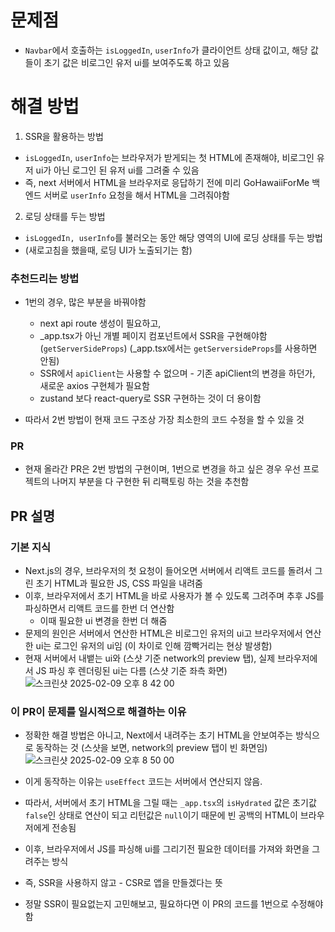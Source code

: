 # 문제점
- `Navbar`에서 호출하는 `isLoggedIn`, `userInfo`가 클라이언트 상태 값이고, 해당 값들이 초기 값은 비로그인 유저 ui를 보여주도록 하고 있음

# 해결 방법
1. SSR을 활용하는 방법
- `isLoggedIn`, `userInfo`는 브라우저가 받게되는 첫 HTML에 존재해야, 비로그인 유저 ui가 아닌 로그인 된 유저 ui를 그려줄 수 있음
- 즉, next 서버에서 HTML을 브라우저로 응답하기 전에 미리 GoHawaiiForMe 백엔드 서버로 `userInfo` 요청을 해서 HTML을 그려줘야함

2. 로딩 상태를 두는 방법
- `isLoggedIn, userInfo`를 불러오는 동안 해당 영역의 UI에 로딩 상태를 두는 방법
- (새로고침을 했을때, 로딩 UI가 노출되기는 함)

### 추천드리는 방법
- 1번의 경우, 많은 부분을 바꿔야함
  - next api route 생성이 필요하고,
  - _app.tsx가 아닌 개별 페이지 컴포넌트에서 SSR을 구현해야함 (`getServerSideProps`) (_app.tsx에서는 `getServersideProps`를 사용하면 안됨)
  - SSR에서 `apiClient`는 사용할 수 없으며 - 기존 apiClient의 변경을 하던가, 새로운 axios 구현체가 필요함
  - zustand 보다 react-query로 SSR 구현하는 것이 더 용이함

- 따라서 2번 방법이 현재 코드 구조상 가장 최소한의 코드 수정을 할 수 있을 것

### PR
- 현재 올라간 PR은 2번 방법의 구현이며, 1번으로 변경을 하고 싶은 경우 우선 프로젝트의 나머지 부분을 다 구현한 뒤 리팩토링 하는 것을 추천함

## PR 설명
### 기본 지식
- Next.js의 경우, 브라우저의 첫 요청이 들어오면 서버에서 리액트 코드를 돌려서 그린 초기 HTML과 필요한 JS, CSS 파일을 내려줌
- 이후, 브라우저에서 초기 HTML을 바로 사용자가 볼 수 있도록 그려주며 추후 JS를 파싱하면서 리액트 코드를 한번 더 연산함
  - 이때 필요한 ui 변경을 한번 더 해줌
- 문제의 원인은 서버에서 연산한 HTML은 비로그인 유저의 ui고 브라우저에서 연산한 ui는 로그인 유저의 ui임 (이 차이로 인해 깜빡거리는 현상 발생함)
- 현재 서버에서 내뱉는 ui와 (스샷 기준 network의 preview 탭), 실제 브라우저에서 JS 파싱 후 렌더링된 ui는 다름 (스샷 기준 좌측 화면)
![스크린샷 2025-02-09 오후 8 42 00](https://github.com/user-attachments/assets/2eb33492-c219-43cd-b516-df59bae657b7)

### 이 PR이 문제를 일시적으로 해결하는 이유
- 정확한 해결 방법은 아니고, Next에서 내려주는 초기 HTML을 안보여주는 방식으로 동작하는 것 (스샷을 보면, network의 preview 탭이 빈 화면임)
  ![스크린샷 2025-02-09 오후 8 50 00](https://github.com/user-attachments/assets/1aa50068-76f1-4792-8b03-e65b9ecb3593)

- 이게 동작하는 이유는 `useEffect` 코드는 서버에서 연산되지 않음.
- 따라서, 서버에서 초기 HTML을 그릴 때는 `_app.tsx`의 `isHydrated` 값은 초기값 `false`인 상태로 연산이 되고 리턴값은 `null`이기 때문에 빈 공백의 HTML이 브라우저에게 전송됨
- 이후, 브라우저에서 JS를 파싱해 ui를 그리기전 필요한 데이터를 가져와 화면을 그려주는 방식
- 즉, SSR을 사용하지 않고 - CSR로 앱을 만들겠다는 뜻
- 정말 SSR이 필요없는지 고민해보고, 필요하다면 이 PR의 코드를 1번으로 수정해야함
